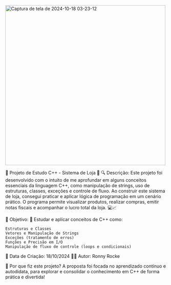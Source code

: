 <img src="https://github.com/user-attachments/assets/0abd54ae-79d4-42ac-b9bb-72cdd0ecf0bb" alt="Captura de tela de 2024-10-18 03-23-12" width="500"/>

🌟 Projeto de Estudo C++ - Sistema de Loja 🌟
🔍 Descrição:
Este projeto foi desenvolvido com o intuito de me aprofundar em alguns conceitos essenciais da linguagem C++, como manipulação de strings, uso de estruturas, classes, exceções e controle de fluxo. Ao construir este sistema de loja, consegui praticar e aplicar lógica de programação em um cenário prático. O programa permite visualizar produtos, realizar compras, emitir notas fiscais e acompanhar o lucro total da loja. 💻📈

🚀 Objetivo:
🔹 Estudar e aplicar conceitos de C++ como:

    Estruturas e Classes
    Vetores e Manipulação de Strings
    Exceções (tratamento de erros)
    Funções e Precisão em I/O
    Manipulação de fluxo de controle (loops e condicionais)

📅 Data de Criação: 18/10/2024
👨‍💻 Autor: Ronny Rocke

🌱 Por que fiz este projeto?
A proposta foi focada no aprendizado contínuo e autodidata, para explorar e consolidar o conhecimento em C++ de forma prática e divertida!
